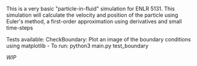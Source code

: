 This is a very basic "particle-in-fluid" simulation for ENLR 5131.
This simulation will calculate the velocity and position of the particle using Euler's method, a first-order approximation using derivatives and small time-steps

Tests available:
  CheckBoundary: Plot an image of the boundary conditions using matplotlib
    - To run: python3 main.py test_boundary

*WIP*
